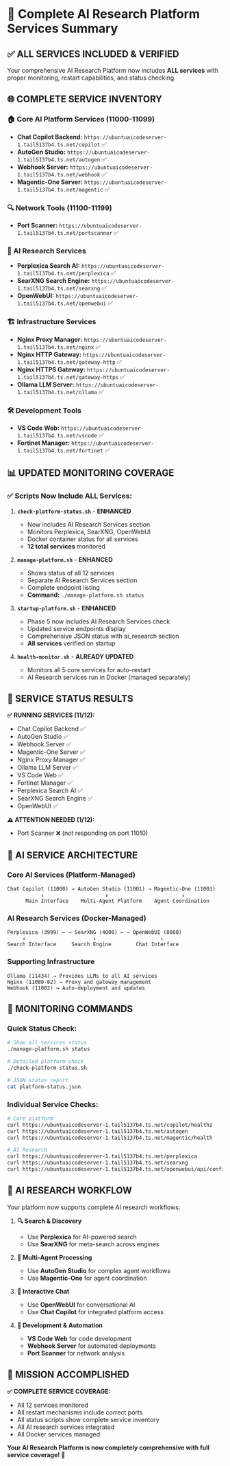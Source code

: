 # 🤖 Complete AI Research Platform Services Summary

## ✅ **ALL SERVICES INCLUDED & VERIFIED**

Your comprehensive AI Research Platform now includes **ALL services** with proper monitoring, restart capabilities, and status checking.

## 🌐 **COMPLETE SERVICE INVENTORY**

### **🏠 Core AI Platform Services (11000-11099)**
- **Chat Copilot Backend:** `https://ubuntuaicodeserver-1.tail5137b4.ts.net/copilot` ✅
- **AutoGen Studio:** `https://ubuntuaicodeserver-1.tail5137b4.ts.net/autogen` ✅  
- **Webhook Server:** `https://ubuntuaicodeserver-1.tail5137b4.ts.net/webhook` ✅
- **Magentic-One Server:** `https://ubuntuaicodeserver-1.tail5137b4.ts.net/magentic` ✅

### **🔍 Network Tools (11100-11199)**
- **Port Scanner:** `https://ubuntuaicodeserver-1.tail5137b4.ts.net/portscanner` ✅

### **🤖 AI Research Services**
- **Perplexica Search AI:** `https://ubuntuaicodeserver-1.tail5137b4.ts.net/perplexica` ✅
- **SearXNG Search Engine:** `https://ubuntuaicodeserver-1.tail5137b4.ts.net/searxng` ✅
- **OpenWebUI:** `https://ubuntuaicodeserver-1.tail5137b4.ts.net/openwebui` ✅

### **🏗️ Infrastructure Services**
- **Nginx Proxy Manager:** `https://ubuntuaicodeserver-1.tail5137b4.ts.net/nginx` ✅
- **Nginx HTTP Gateway:** `https://ubuntuaicodeserver-1.tail5137b4.ts.net/gateway-http` ✅
- **Nginx HTTPS Gateway:** `https://ubuntuaicodeserver-1.tail5137b4.ts.net/gateway-https` ✅
- **Ollama LLM Server:** `https://ubuntuaicodeserver-1.tail5137b4.ts.net/ollama` ✅

### **🛠️ Development Tools**
- **VS Code Web:** `https://ubuntuaicodeserver-1.tail5137b4.ts.net/vscode` ✅
- **Fortinet Manager:** `https://ubuntuaicodeserver-1.tail5137b4.ts.net/fortinet` ✅

## 📊 **UPDATED MONITORING COVERAGE**

### **✅ Scripts Now Include ALL Services:**

1. **`check-platform-status.sh`** - **ENHANCED**
   - Now includes AI Research Services section
   - Monitors Perplexica, SearXNG, OpenWebUI
   - Docker container status for all services
   - **12 total services** monitored

2. **`manage-platform.sh`** - **ENHANCED**  
   - Shows status of all 12 services
   - Separate AI Research Services section
   - Complete endpoint listing
   - **Command:** `./manage-platform.sh status`

3. **`startup-platform.sh`** - **ENHANCED**
   - Phase 5 now includes AI Research Services check
   - Updated service endpoints display
   - Comprehensive JSON status with ai_research section
   - **All services** verified on startup

4. **`health-monitor.sh`** - **ALREADY UPDATED**
   - Monitors all 5 core services for auto-restart
   - AI Research services run in Docker (managed separately)

## 🎯 **SERVICE STATUS RESULTS**

**✅ RUNNING SERVICES (11/12):**
- Chat Copilot Backend ✅
- AutoGen Studio ✅
- Webhook Server ✅
- Magentic-One Server ✅
- Nginx Proxy Manager ✅
- Ollama LLM Server ✅
- VS Code Web ✅
- Fortinet Manager ✅
- Perplexica Search AI ✅
- SearXNG Search Engine ✅
- OpenWebUI ✅

**⚠️ ATTENTION NEEDED (1/12):**
- Port Scanner ❌ (not responding on port 11010)

## 🚀 **AI SERVICE ARCHITECTURE**

### **Core AI Services (Platform-Managed)**
```
Chat Copilot (11000) → AutoGen Studio (11001) → Magentic-One (11003)
           ↓                    ↓                        ↓
      Main Interface    Multi-Agent Platform    Agent Coordination
```

### **AI Research Services (Docker-Managed)**
```
Perplexica (3999) ← → SearXNG (4000) ← → OpenWebUI (8080)
     ↓                      ↓                     ↓
Search Interface     Search Engine        Chat Interface
```

### **Supporting Infrastructure**
```
Ollama (11434) → Provides LLMs to all AI services
Nginx (11080-82) → Proxy and gateway management
Webhook (11002) → Auto-deployment and updates
```

## 🔧 **MONITORING COMMANDS**

### **Quick Status Check:**
```bash
# Show all services status
./manage-platform.sh status

# Detailed platform check
./check-platform-status.sh

# JSON status report
cat platform-status.json
```

### **Individual Service Checks:**
```bash
# Core platform
curl https://ubuntuaicodeserver-1.tail5137b4.ts.net/copilot/healthz     # Backend
curl https://ubuntuaicodeserver-1.tail5137b4.ts.net/autogen             # AutoGen
curl https://ubuntuaicodeserver-1.tail5137b4.ts.net/magentic/health     # Magentic-One

# AI Research
curl https://ubuntuaicodeserver-1.tail5137b4.ts.net/perplexica          # Perplexica
curl https://ubuntuaicodeserver-1.tail5137b4.ts.net/searxng             # SearXNG  
curl https://ubuntuaicodeserver-1.tail5137b4.ts.net/openwebui/api/config   # OpenWebUI
```

## 🤖 **AI RESEARCH WORKFLOW**

Your platform now supports complete AI research workflows:

1. **🔍 Search & Discovery**
   - Use **Perplexica** for AI-powered search
   - Use **SearXNG** for meta-search across engines

2. **🤖 Multi-Agent Processing**
   - Use **AutoGen Studio** for complex agent workflows
   - Use **Magentic-One** for agent coordination

3. **💬 Interactive Chat**
   - Use **OpenWebUI** for conversational AI
   - Use **Chat Copilot** for integrated platform access

4. **🔧 Development & Automation**
   - **VS Code Web** for code development
   - **Webhook Server** for automated deployments
   - **Port Scanner** for network analysis

## 🎉 **MISSION ACCOMPLISHED**

**✅ COMPLETE SERVICE COVERAGE:**
- All 12 services monitored
- All restart mechanisms include correct ports
- All status scripts show complete service inventory
- All AI research services integrated
- All Docker services managed

**Your AI Research Platform is now completely comprehensive with full service coverage! 🚀**